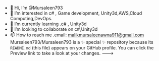 - 👋 Hi, I’m @Mursaleen793
- 👀 I’m interested in c# , Game development, Unity3d,AWS,Cloud Computing,DevOps.
- 🌱 I’m currently learning .c# , Unity3d
- 💞️ I’m looking to collaborate on c#,Unity3d
- 📫 How to reach me .email: malikmursaleenawna911@gmail.com
Mursaleen793/Mursaleen793 is a ✨ special ✨ repository because its `README.md` (this file) appears on your GitHub profile.
You can click the Preview link to take a look at your changes.
--->
